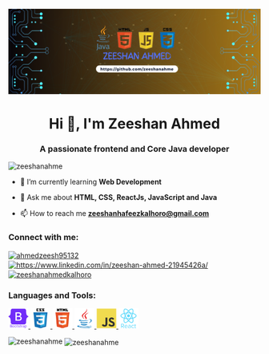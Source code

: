 ![logo](https://github.com/zeeshanahme/zeeshanahme/blob/main/Zeeshan%20ahmed.png)
<h1 align="center">Hi 👋, I'm Zeeshan Ahmed</h1>
<h3 align="center">A passionate frontend and Core Java developer</h3>

<p align="left"> <img src="https://komarev.com/ghpvc/?username=zeeshanahme&label=Profile%20views&color=0e75b6&style=flat" alt="zeeshanahme" /> </p>

- 🌱 I’m currently learning **Web Development**

- 💬 Ask me about **HTML, CSS, ReactJs, JavaScript and Java**

- 📫 How to reach me **zeeshanhafeezkalhoro@gmail.com**

<h3 align="left">Connect with me:</h3>
<p align="left">
<a href="https://twitter.com/ahmedzeesh95132" target="blank"><img align="center" src="https://raw.githubusercontent.com/rahuldkjain/github-profile-readme-generator/master/src/images/icons/Social/twitter.svg" alt="ahmedzeesh95132" height="30" width="40" /></a>
<a href="https://linkedin.com/in/https://www.linkedin.com/in/zeeshan-ahmed-21945426a/" target="blank"><img align="center" src="https://raw.githubusercontent.com/rahuldkjain/github-profile-readme-generator/master/src/images/icons/Social/linked-in-alt.svg" alt="https://www.linkedin.com/in/zeeshan-ahmed-21945426a/" height="30" width="40" /></a>
<a href="https://fb.com/zeeshanahmedkalhoro" target="blank"><img align="center" src="https://raw.githubusercontent.com/rahuldkjain/github-profile-readme-generator/master/src/images/icons/Social/facebook.svg" alt="zeeshanahmedkalhoro" height="30" width="40" /></a>
</p>

<h3 align="left">Languages and Tools:</h3>
<p align="left"> <a href="https://getbootstrap.com" target="_blank" rel="noreferrer"> <img src="https://raw.githubusercontent.com/devicons/devicon/master/icons/bootstrap/bootstrap-plain-wordmark.svg" alt="bootstrap" width="40" height="40"/> </a> <a href="https://www.w3schools.com/css/" target="_blank" rel="noreferrer"> <img src="https://raw.githubusercontent.com/devicons/devicon/master/icons/css3/css3-original-wordmark.svg" alt="css3" width="40" height="40"/> </a> <a href="https://www.w3.org/html/" target="_blank" rel="noreferrer"> <img src="https://raw.githubusercontent.com/devicons/devicon/master/icons/html5/html5-original-wordmark.svg" alt="html5" width="40" height="40"/> </a> <a href="https://www.java.com" target="_blank" rel="noreferrer"> <img src="https://raw.githubusercontent.com/devicons/devicon/master/icons/java/java-original.svg" alt="java" width="40" height="40"/> </a> <a href="https://developer.mozilla.org/en-US/docs/Web/JavaScript" target="_blank" rel="noreferrer"> <img src="https://raw.githubusercontent.com/devicons/devicon/master/icons/javascript/javascript-original.svg" alt="javascript" width="40" height="40"/> </a> <a href="https://reactjs.org/" target="_blank" rel="noreferrer"> <img src="https://raw.githubusercontent.com/devicons/devicon/master/icons/react/react-original-wordmark.svg" alt="react" width="40" height="40"/> </a> </p>

<p><img align="left" src="https://github-readme-stats.vercel.app/api/top-langs?username=zeeshanahme&show_icons=true&locale=en&layout=compact" alt="zeeshanahme" /></p>

<p>&nbsp;<img align="center" src="https://github-readme-stats.vercel.app/api?username=zeeshanahme&show_icons=true&locale=en" alt="zeeshanahme" /></p>
